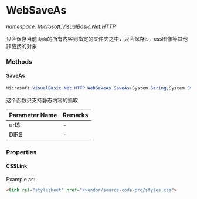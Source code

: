 ﻿# WebSaveAs
_namespace: [Microsoft.VisualBasic.Net.HTTP](./index.md)_

只会保存当前页面的所有内容到指定的文件夹之中，只会保存js，css图像等其他非链接的对象



### Methods

#### SaveAs
```csharp
Microsoft.VisualBasic.Net.HTTP.WebSaveAs.SaveAs(System.String,System.String)
```
这个函数只支持静态内容的抓取

|Parameter Name|Remarks|
|--------------|-------|
|url$|-|
|DIR$|-|



### Properties

#### CSSLink
Example as:
 
 ```html
 <link rel="stylesheet" href="/vendor/source-code-pro/styles.css">
 ```

